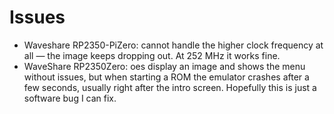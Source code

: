 # Issues

- Waveshare RP2350-PiZero: cannot handle the higher clock frequency at all — the image keeps dropping out. At 252 MHz it works fine.
- WaveShare RP2350Zero: oes display an image and shows the menu without issues, but when starting a ROM the emulator crashes after a few seconds, usually right after the intro screen. Hopefully this is just a software bug I can fix.